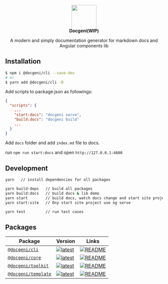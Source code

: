 <p align="center" style="margin-bottom: -20px">
  <img width="80px" height="80px" src="https://cdn.worktile.com/open-sources/docgeni/logos/docgeni.png">
</p>
<p align="center">
  <strong>Docgeni(WIP)</strong>
</p>
<p align="center">
A modern and simply documentation generator for markdown docs and Angular components lib
</p>

## Installation

```bash
$ npm i @docgeni/cli --save-dev
# or 
$ yarn add @docgeni/cli -D
```

Add scripts to package.json as followings:

```json
{
  "scripts": {
    ...
    "start:docs": "docgeni serve",
    "build:docs": "docgeni build"
    ...
  }
}
```
Add `docs` folder and add `index.md` file to docs.

run `npm run start:docs` and open `http://127.0.0.1:4600`

## Development

```bash
yarn   // install dependencies for all packages
```

```bash
yarn build-deps   // build all packages
yarn build:docs   // build docs & lib demo
yarn start        // build docs, watch docs change and start site project
yarn start:site   // Ony start site project use ng serve

yarn test         // run test cases
```

## Packages

Package| Version| Links
---| --- | --- 
[`@docgeni/cli`](https://npmjs.com/package/@docgeni/cli) | [![latest](https://img.shields.io/npm/v/%40docgeni%2Fcli/latest.svg)](https://npmjs.com/package/@docgeni/cli) | [![README](https://img.shields.io/badge/README--green.svg)](/packages/cli/README.md) 
[`@docgeni/core`](https://npmjs.com/package/@docgeni/core) | [![latest](https://img.shields.io/npm/v/%40docgeni%2Fcore/latest.svg)](https://npmjs.com/package/@docgeni/core) | [![README](https://img.shields.io/badge/README--green.svg)](/packages/core/README.md) 
[`@docgeni/toolkit`](https://npmjs.com/package/@docgeni/toolkit) | [![latest](https://img.shields.io/npm/v/%40docgeni%2Ftoolkit/latest.svg)](https://npmjs.com/package/@docgeni/toolkit)  | [![README](https://img.shields.io/badge/README--green.svg)](/packages/toolkit/README.md) 
[`@docgeni/template`](https://npmjs.com/package/@docgeni/template) | [![latest](https://img.shields.io/npm/v/%40docgeni%template/latest.svg)](https://npmjs.com/package/@docgeni/template)  | [![README](https://img.shields.io/badge/README--green.svg)](/packages/template/README.md) 
